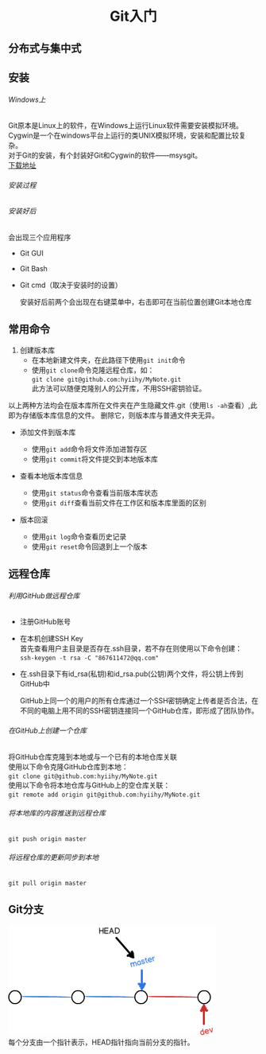 #  <center>Git入门</center>
## 分布式与集中式
## 安装
###### Windows上  
Git原本是Linux上的软件，在Windows上运行Linux软件需要安装模拟环境。Cygwin是一个在windows平台上运行的类UNIX模拟环境，安装和配置比较复杂。  
对于Git的安装，有个封装好Git和Cygwin的软件——msysgit。  
[下载地址](https://git-for-windows.github.io/)  

###### 安装过程

###### 安装好后  
会出现三个应用程序
- Git GUI
- Git Bash
- Git cmd（取决于安装时的设置）  


   安装好后前两个会出现在右键菜单中，右击即可在当前位置创建Git本地仓库  

## 常用命令
1. 创建版本库  
    - 在本地新建文件夹，在此路径下使用`git init`命令
    - 使用`git clone`命令克隆远程仓库，如：  
    `git clone git@github.com:hyiihy/MyNote.git`  
    此方法可以随便克隆别人的公开库，不用SSH密钥验证。  

  以上两种方法均会在版本库所在文件夹在产生隐藏文件.git（使用`ls -ah`查看）,此即为存储版本库信息的文件。
  删除它，则版本库与普通文件夹无异。  
- 添加文件到版本库  
    - 使用`git add`命令将文件添加进暂存区
    - 使用`git commit`将文件提交到本地版本库

- 查看本地版本库信息  
    - 使用`git status`命令查看当前版本库状态
    - 使用`git diff`查看当前文件在工作区和版本库里面的区别  

- 版本回滚  
    - 使用`git log`命令查看历史记录
    - 使用`git reset`命令回退到上一个版本




## 远程仓库
###### 利用GitHub做远程仓库
- 注册GitHub账号
- 在本机创建SSH Key  
首先查看用户主目录是否存在.ssh目录，若不存在则使用以下命令创建：  
 `ssh-keygen -t rsa -C "867611472@qq.com"`
- 在.ssh目录下有id_rsa(私钥)和id_rsa.pub(公钥)两个文件，将公钥上传到GitHub中  


  GitHub上同一个的用户的所有仓库通过一个SSH密钥确定上传者是否合法，在不同的电脑上用不同的SSH密钥连接同一个GitHub仓库，即形成了团队协作。

###### 在GitHub上创建一个仓库
将GitHub仓库克隆到本地或与一个已有的本地仓库关联  
使用以下命令克隆GitHub仓库到本地：  
`git clone git@github.com:hyiihy/MyNote.git`  
使用以下命令将本地仓库与GitHub上的空仓库关联：  
`git remote add origin git@github.com:hyiihy/MyNote.git`

###### 将本地库的内容推送到远程仓库  
`git push origin master`

###### 将远程仓库的更新同步到本地
`git pull origin master`

## Git分支
![](Git分支.png)  
每个分支由一个指针表示，HEAD指针指向当前分支的指针。

